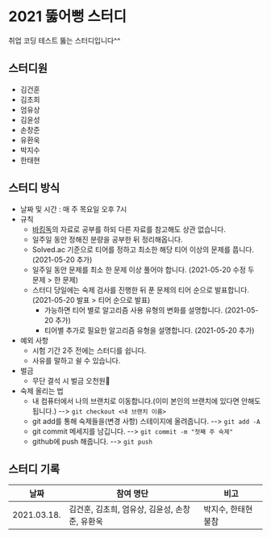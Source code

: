 # 2021 뚫어뻥 스터디
취업 코딩 테스트 뚫는 스터디입니다^^

## 스터디원
- 김건훈
- 김초희
- 엄유상
- 김윤성
- 손창준
- 유환욱
- 박지수
- 한태현

## 스터디 방식
- 날짜 및 시간 : 매 주 목요일 오후 7시
- 규칙
   - [바킹독](https://blog.encrypted.gg/919#recentEntries)의 자료로 공부를 하되 다른 자료를 참고해도 상관 없습니다.
   - 일주일 동안 정해진 분량을 공부한 뒤 정리해옵니다.
   - Solved.ac 기준으로 티어를 정하고 최소한 해당 티어 이상의 문제를 풉니다. (2021-05-20 추가)
   - 일주일 동안 문제를 최소 한 문제 이상 풀어야 합니다. (2021-05-20 수정 두 문제 > 한 문제)
   - 스터디 당일에는 숙제 검사를 진행한 뒤 푼 문제의 티어 순으로 발표합니다. (2021-05-20 발표 > 티어 순으로 발표)
     - 가능하면 티어 별로 알고리즘 사용 유형의 변화를 설명합니다. (2021-05-20 추가)
     - 티어별 추가로 필요한 알고리즘 유형을 설명합니다. (2021-05-20 추가)
- 예외 사항
   - 시험 기간 2주 전에는 스터디를 쉽니다.
   - 사유를 말하고 쉴 수 있습니다.
- 벌금
   - 무단 결석 시 벌금 오천원🤩
- 숙제 올리는 법
   - 내 컴퓨터에서 나의 브랜치로 이동합니다.(이미 본인의 브랜치에 있다면 안해도 됩니다.) --> `git checkout <내 브랜치 이름>`
   - git add를 통해 숙제들을(변경 사항) 스테이지에 올려줍니다. --> `git add -A`
   - git commit 메세지를 남깁니다. --> `git commit -m "첫째 주 숙제"`
   - github에 push 해줍니다. --> `git push`

## 스터디 기록

|날짜|참여 명단|비고|
|---|---|---|
|2021.03.18.|김건훈, 김초희, 엄유상, 김윤성, 손창준, 유환욱|박지수, 한태현 불참|
